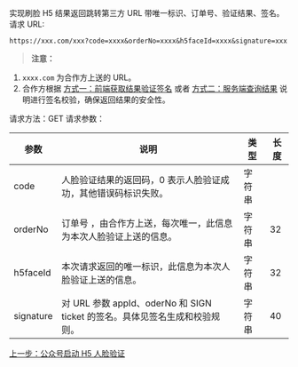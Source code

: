 实现刷脸 H5 结果返回跳转第三方 URL 带唯一标识、订单号、验证结果、签名。
请求 URL: 

```
https://xxx.com/xxx?code=xxxx&orderNo=xxxx&h5faceId=xxxx&signature=xxx
```

>**注意：**
1. `xxxx.com` 为合作方上送的 URL。
2. 合作方根据 [方式一：前端获取结果验证签名]() 或者 [方式二：服务端查询结果]() 说明进行签名校验，确保返回结果的安全性。

请求方法：GET
请求参数：

| 参数        | 说明                                       | 类型   | 长度   |
| --------- | ---------------------------------------- | ---- | ---- |
| code      | 人脸验证结果的返回码，0 表示人脸验证成功，其他错误码标识失败。         | 字符串  |      |
| orderNo   | 订单号 ，由合作方上送，每次唯一，此信息为本次人脸验证上送的信息。        | 字符串  | 32   |
| h5faceId  | 本次请求返回的唯一标识，此信息为本次人脸验证上送的信息。             | 字符串  | 32   |
| signature | 对 URL 参数 appId、oderNo 和 SIGN ticket 的签名。具体见签名生成和校验规则。 | 字符串  | 40   |

[上一步：公众号启动 H5 人脸验证]()
